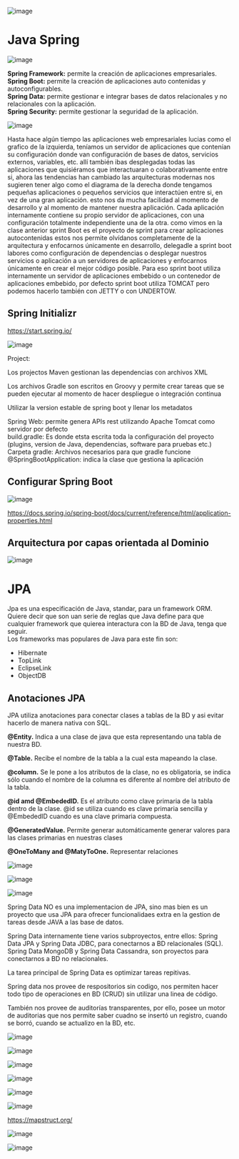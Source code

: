 
![image](https://user-images.githubusercontent.com/31891276/135485377-01fc0112-b414-42a7-ad2f-4f7407a3dd92.png)   
# Java Spring 

![image](https://user-images.githubusercontent.com/31891276/135555630-730d4bfc-67a3-44d1-ab2c-ae3d49b07925.png)

**Spring Framework:** permite la creación de aplicaciones empresariales.  
**Spring Boot:** permite la creación de aplicaciones auto contenidas y autoconfigurables.  
**Spring Data:** permite gestionar e integrar bases de datos relacionales y no relacionales con la aplicación.  
**Spring Security:** permite gestionar la seguridad de la aplicación.  


![image](https://user-images.githubusercontent.com/31891276/135555942-2df031b7-bfe8-4139-97d7-4c43dc15d286.png)

Hasta hace algún tiempo las aplicaciones web empresariales lucias como el grafico de la izquierda, teníamos un servidor de aplicaciones que contenían su configuración donde van configuración de bases de datos, servicios externos, variables, etc. allí también ibas desplegadas todas las aplicaciones que quisiéramos que interactuaran o colaborativamente entre si, ahora las tendencias han cambiado las arquitecturas modernas nos sugieren tener algo como el diagrama de la derecha donde tengamos pequeñas aplicaciones o pequeños servicios que interactúen entre si, en vez de una gran aplicación. esto nos da mucha facilidad al momento de desarrollo y al momento de mantener nuestra aplicación. Cada aplicación internamente contiene su propio servidor de aplicaciones, con una configuración totalmente independiente una de la otra. como vimos en la clase anterior sprint Boot es el proyecto de sprint para crear aplicaciones autocontenidas estos nos permite olvídanos completamente de la arquitectura y enfocarnos únicamente en desarrollo, delegadle a sprint boot labores como configuración de dependencias o desplegar nuestros servicios o aplicación a un servidores de aplicaciones y enfocarnos únicamente en crear el mejor código posible. Para eso sprint boot utiliza internamente un servidor de aplicaciones embebido o un contenedor de aplicaciones embebido, por defecto sprint boot utiliza TOMCAT pero podemos hacerlo también con JETTY o con UNDERTOW.



## Spring Initializr

https://start.spring.io/

![image](https://user-images.githubusercontent.com/31891276/135556303-49281ee5-f8aa-457a-937b-0eddbb8bc43e.png)


Project:

Los projectos Maven gestionan las dependencias con archivos XML  

Los archivos Gradle son escritos en Groovy y permite crear tareas que se pueden ejecutar al momento de hacer despliegue o integración continua

Utilizar la version estable de spring boot y llenar los metadatos  

Spring Web: permite genera APIs rest utilizando Apache Tomcat como servidor por defecto  
build.gradle: Es donde etsta escrita toda la configuración del proyecto (plugins, version de Java, dependencias, software para pruebas etc.)  
Carpeta gradle: Archivos necesarios para que gradle funcione  
@SpringBootApplication: indica la clase que gestiona la aplicación  


## Configurar Spring Boot  

![image](https://user-images.githubusercontent.com/31891276/135946165-0543a167-19b1-4052-892e-42ec27db2b4a.png)  

https://docs.spring.io/spring-boot/docs/current/reference/html/application-properties.html

## Arquitectura por capas orientada al Dominio

![image](https://user-images.githubusercontent.com/31891276/135947824-bf3fd7a2-ae4b-4099-9727-3201f0abd875.png)

# JPA

Jpa es una especificación de Java, standar, para un framework ORM. Quiere decir que son uan serie de reglas que Java define para que cualquier framework que quierea interactura con la BD de Java, tenga que seguir.  
Los frameworks mas populares de Java para este fin son:  

+ Hibernate
+ TopLink
+ EclipseLink
+ ObjectDB

## Anotaciones JPA  

JPA utiliza anotaciones para conectar clases a tablas de la BD y asi evitar hacerlo de manera nativa con SQL.

**@Entity.** Indica a una clase de java que esta representando una tabla de nuestra BD.  

**@Table.** Recibe el nombre de la tabla a la cual esta mapeando la clase.  

**@column.** Se le pone a los atributos de la clase, no es obligatoria, se indica sólo cuando el nombre de la columna es diferente al nombre del atributo de la tabla.  

**@id amd @EmbededID.** Es el atributo como clave primaria de la tabla dentro de la clase. @id se utiliza cuando es clave primaria sencilla y @EmbededID cuando es una clave primaria compuesta.  

**@GeneratedValue.** Permite generar automáticamente generar valores para las clases primarias en nuestras clases  

**@OneToMany and @MatyToOne.** Representar relaciones  

![image](https://user-images.githubusercontent.com/31891276/135948282-aee8aab0-855f-42ac-b047-99b0d240b914.png)


![image](https://user-images.githubusercontent.com/31891276/135948298-dc750587-d363-4510-ad93-94e5fe69e91e.png)


![image](https://user-images.githubusercontent.com/31891276/135948381-76fc0cd1-adb7-43a6-ba34-2e1728067906.png)


Spring Data NO es una implementacion de JPA, sino mas bien es un proyecto que usa JPA para ofrecer funcionalidaes extra en la gestion de tareas desde JAVA a las base de datos.  

Spring Data internamente tiene varios subproyectos, entre ellos: Spring Data JPA y Spring Data JDBC, para conectarnos a BD relacionales (SQL). Spring Data MongoDB y Spring Data Cassandra, son proyectos para conectarnos a BD no relacionales.  

La tarea principal de Spring Data es optimizar tareas repitivas.  

Spring data nos provee de respositorios sin codigo, nos permiten hacer todo tipo de operaciones en BD (CRUD) sin utilizar una linea de código.  

También nos provee de auditorías transparentes, por ello, posee un motor de auditorias que nos permite saber cuadno se insertó un registro, cuando se borró, cuando se actualizo en la BD, etc.  

![image](https://user-images.githubusercontent.com/31891276/135948876-0bc544dc-8ea9-4cbd-9655-90f574f4da60.png)  



![image](https://user-images.githubusercontent.com/31891276/136871865-22161b45-5a7b-4be3-8943-cfcb3f52c64d.png)

![image](https://user-images.githubusercontent.com/31891276/137649634-deb205f5-0261-4977-8524-907cc623ae38.png)

![image](https://user-images.githubusercontent.com/31891276/137649655-afd9005e-25fc-45fc-a8f5-b9e704b9d518.png)


![image](https://user-images.githubusercontent.com/31891276/137650731-b3b26d76-69ae-4a70-bce3-004c905d2250.png)

![image](https://user-images.githubusercontent.com/31891276/137650747-2e08a5d8-ac54-41a1-9165-926438df5d42.png)

https://mapstruct.org/

![image](https://user-images.githubusercontent.com/31891276/138384047-1fbffdf6-d1df-4334-bd5b-c72d223a53e1.png)

![image](https://user-images.githubusercontent.com/31891276/138793653-99293f4b-e0c4-461f-989e-374990c895a8.png)
